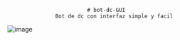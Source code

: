                              # bot-dc-GUI
                   Bot de dc con interfaz simple y facil



![image](https://github.com/user-attachments/assets/36f57888-6905-4500-bf84-a66976b43e4c)
